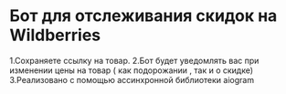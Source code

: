 # Бот для отслеживания скидок на Wildberries
1.Сохраняете ссылку на товар.
2.Бот будет уведомлять вас при изменении цены на товар ( как подорожании , так и о скидке)
3.Реализовано с помощью ассинхронной библиотеки aiogram
